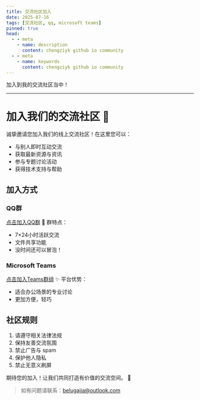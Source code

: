 ```yaml
---
title: 交流社区加入
date: 2025-07-16
tags: [交流社区, qq, microsoft teams]
pinned: true
head:
  - - meta
    - name: description
      content: chengziyk github io community
  - - meta
    - name: keywords
      content: chengziyk github io community
---
```


加入到我的交流社区当中！

---

# 加入我们的交流社区 🌟

诚挚邀请您加入我们的线上交流社区！在这里您可以：
- 与别人即时互动交流
- 获取最新资源与资讯
- 参与专题讨论活动
- 获得技术支持与帮助

## 加入方式

### QQ群
[点击加入QQ群](https://qm.qq.com/q/frjS0vE0LK)
📌 群特点：
- 7×24小时活跃交流
- 文件共享功能
- 没时间还可以冒泡！

### Microsoft Teams
[点击加入Teams群组](https://teams.live.com/l/invite/FBATPPH9acOD84KwBc)
✨ 平台优势：
- 适合办公场景的专业讨论
- 更加方便，轻巧

## 社区规则
1. 请遵守相关法律法规
2. 保持友善交流氛围
3. 禁止广告与 spam
4. 保护他人隐私
5. 禁止无意义刷屏

期待您的加入！让我们共同打造有价值的交流空间。 🎉

> 如有问题请联系：belugajia@outlook.com
